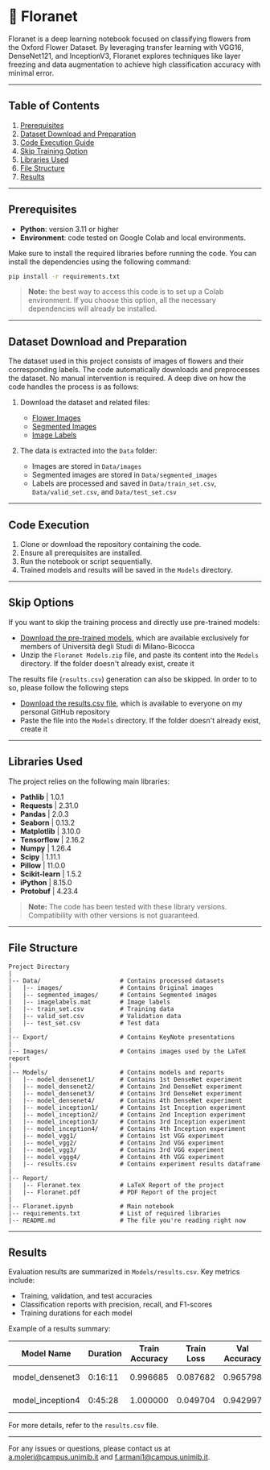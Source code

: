 # 🌸 Floranet


Floranet is a deep learning notebook focused on classifying flowers from the Oxford Flower Dataset. By leveraging 
transfer learning with VGG16, DenseNet121, and InceptionV3, Floranet explores techniques like layer freezing and data 
augmentation to achieve high classification accuracy with minimal error. 

---

## Table of Contents

1. [Prerequisites](#prerequisites)
2. [Dataset Download and Preparation](#dataset-download-and-preparation)
3. [Code Execution Guide](#code-execution-guide)
4. [Skip Training Option](#skip-training-option)
5. [Libraries Used](#libraries-used)
6. [File Structure](#file-structure)
7. [Results](#results)

---

## Prerequisites

- **Python**: version 3.11 or higher
- **Environment**: code tested on Google Colab and local environments.

Make sure to install the required libraries before running the code. You can install the dependencies using the following command:

```bash
pip install -r requirements.txt
```

> **Note:** the best way to access this code is to set up a Colab environment. If you choose this option, all the 
necessary dependencies will already be installed.

---

## Dataset Download and Preparation

The dataset used in this project consists of images of flowers and their corresponding labels. The code automatically 
downloads and preprocesses the dataset. No manual intervention is required. A deep dive on how the code handles the
process is as follows:

1. Download the dataset and related files:
    - [Flower Images](https://www.robots.ox.ac.uk/~vgg/data/flowers/102/102flowers.tgz)
    - [Segmented Images](https://www.robots.ox.ac.uk/~vgg/data/flowers/102/102segmentations.tgz)
    - [Image Labels](https://www.robots.ox.ac.uk/~vgg/data/flowers/102/imagelabels.mat)

2. The data is extracted into the `Data` folder:
    - Images are stored in `Data/images`
    - Segmented images are stored in `Data/segmented_images`
    - Labels are processed and saved in `Data/train_set.csv`, `Data/valid_set.csv`, and `Data/test_set.csv`

---

## Code Execution

1. Clone or download the repository containing the code.
2. Ensure all prerequisites are installed.
3. Run the notebook or script sequentially.
4. Trained models and results will be saved in the `Models` directory.

---

## Skip Options

If you want to skip the training process and directly use pre-trained models:
- [Download the pre-trained models](https://drive.google.com/file/d/13Vy6ADjVWiDwFA8tuon6MI7cLiuunOfe/view?usp=share_link), 
which are available exclusively for members of Università degli Studi di Milano-Bicocca
- Unzip the `Floranet Models.zip` file, and paste its content into the `Models` directory. If the folder doesn't already exist, create it

The results file (`results.csv`) generation can also be skipped. In order to to so, please follow the following steps

- [Download the results.csv file](https://github.com/andreamoleri/Floranet/blob/main/Models/results.csv), which is available
to everyone on my personal GitHub repository
- Paste the file into the `Models` directory. If the folder doesn't already exist, create it
---

## Libraries Used

The project relies on the following main libraries:

- **Pathlib** | 1.0.1
- **Requests** | 2.31.0
- **Pandas** | 2.0.3
- **Seaborn** | 0.13.2
- **Matplotlib** | 3.10.0
- **Tensorflow** | 2.16.2
- **Numpy** | 1.26.4
- **Scipy** | 1.11.1
- **Pillow** | 11.0.0
- **Scikit-learn** | 1.5.2
- **iPython** | 8.15.0
- **Protobuf** | 4.23.4

> **Note:** The code has been tested with these library versions. Compatibility with other versions is not guaranteed.

---

## File Structure

```
Project Directory
|
|-- Data/                      # Contains processed datasets
|   |-- images/                # Contains Original images
|   |-- segmented_images/      # Contains Segmented images
|   |-- imagelabels.mat        # Image labels
|   |-- train_set.csv          # Training data
|   |-- valid_set.csv          # Validation data
|   |-- test_set.csv           # Test data
|
|-- Export/                    # Contains KeyNote presentations
|
|-- Images/                    # Contains images used by the LaTeX report
|
|-- Models/                    # Contains models and reports
|   |-- model_densenet1/       # Contains 1st DenseNet experiment
|   |-- model_densenet2/       # Contains 2nd DenseNet experiment
|   |-- model_densenet3/       # Contains 3rd DenseNet experiment
|   |-- model_densenet4/       # Contains 4th DenseNet experiment
|   |-- model_inception1/      # Contains 1st Inception experiment
|   |-- model_inception2/      # Contains 2nd Inception experiment
|   |-- model_inception3/      # Contains 3rd Inception experiment
|   |-- model_inception4/      # Contains 4th Inception experiment 
|   |-- model_vgg1/            # Contains 1st VGG experiment
|   |-- model_vgg2/            # Contains 2nd VGG experiment
|   |-- model_vgg3/            # Contains 3rd VGG experiment
|   |-- model_vggg4/           # Contains 4th VGG experiment 
|   |-- results.csv            # Contains experiment results dataframe
|
|-- Report/
|   |-- Floranet.tex           # LaTeX Report of the project
|   |-- Floranet.pdf           # PDF Report of the project
|
|-- Floranet.ipynb             # Main notebook
|-- requirements.txt           # List of required libraries
|-- README.md                  # The file you're reading right now
```

---

## Results

Evaluation results are summarized in `Models/results.csv`. Key metrics include:

- Training, validation, and test accuracies
- Classification reports with precision, recall, and F1-scores
- Training durations for each model

Example of a results summary:

| Model Name       | Duration | Train Accuracy | Train Loss | Val Accuracy | Val Loss | Test Accuracy | Test Loss | Predictions             | 
|------------------|----------|----------------|------------|--------------|----------|---------------|-----------|-------------------------|
| model_densenet3  | 0:16:11  | 0.996685       | 0.087682   | 0.965798     | 0.219276 | 0.969894      | 0.221566  | [52 46  4 ... 15 37 78] |
| model_inception4 | 0:45:28  | 1.000000       | 0.049704   | 0.942997     | 0.301577 | 0.941416      | 0.282513  | [52 46  4 ... 15 37 78] |

For more details, refer to the `results.csv` file.

---

For any issues or questions, please contact us at a.moleri@campus.unimib.it and f.armani1@campus.unimib.it.
